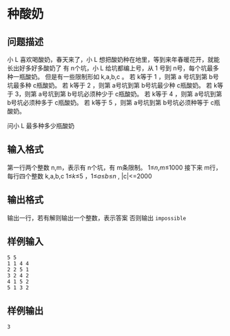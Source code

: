 # 种酸奶

## 问题描述

小 L 喜欢喝酸奶，春天来了，小 L 想把酸奶种在地里，等到来年春暖花开，就能长出好多好多酸奶了
有 n个坑，小 L 给坑都编上号，从 1 号到 n号，每个坑最多种一瓶酸奶。
但是有一些限制形如 k,a,b,c 。
若 k等于 1 ，则第 a 号坑到第 b号坑最多种 c瓶酸奶。
若 k等于 2 ，则第 a号坑到第 b号坑最少种 c瓶酸奶。
若 k等于 3，则第 a号坑到第 b号坑必须种少于 c瓶酸奶。
若 k等于 4 ，则第 a号坑到第 b号坑必须种多于 c瓶酸奶。
若 k等于 5 ，则第 a号坑到第 b号坑必须种等于 c瓶酸奶。

问小 L 最多种多少瓶酸奶

## 输入格式

第一行两个整数 n,m，表示有 n个坑，有 m条限制。
1≤*n*,*m*≤1000
接下来 m行，每行四个整数 k,a,b,c
1≤*k*≤5 ，1≤*a*≤*b*≤*n* , |c|<=2000

## 输出格式

输出一行，若有解则输出一个整数，表示答案
否则输出 `impossible`

## 样例输入

```
5 5
1 1 4 4
2 2 5 1
3 2 4 2
4 1 5 2
5 1 3 2
```

## 样例输出

```
3
```